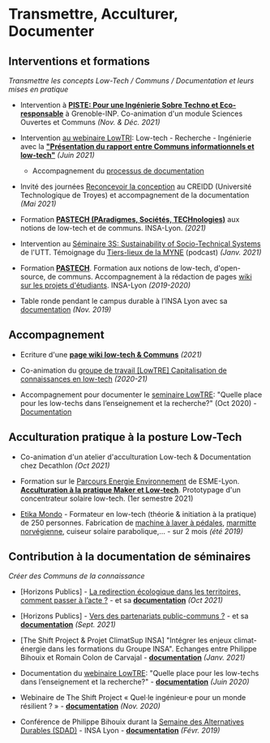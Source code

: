 
# Transmettre, Acculturer, Documenter

## Interventions et formations
*Transmettre les concepts Low-Tech / Communs / Documentation et leurs mises en pratique*

- Intervention à **[PISTE: Pour une Ingénierie Sobre Techno et Eco-responsable](https://ense3.grenoble-inp.fr/fr/formation/piste)** à Grenoble-INP. Co-animation d'un module Sciences Ouvertes et Communs *(Nov. & Déc. 2021)*

- Intervention [au webinaire LowTRI](http://lowtri.utt.fr/): Low-tech - Recherche - Ingénierie avec la **["Présentation du rapport entre Communs informationnels et low-tech"](https://pad.lamyne.org/low-tech_communs_lowtri_290621_presentation#)** *(Juin 2021)*
  - Accompagnement du [processus de documentation](https://pad.lamyne.org/pH0yGBM4Rn26ugOMcfbnGA#)

- Invité des journées [Reconcevoir la conception](https://demo.hedgedoc.org/RXFMpHk1R9W-tovRIxknNg#) au CREIDD (Université Technologique de Troyes) et accompagnement de la documentation *(Mai 2021)*

- Formation **[PASTECH (PAradigmes, Sociétés, TECHnologies)](https://pad.lamyne.org/low-tech_pastech_160321#)** aux notions de low-tech et de communs. INSA-Lyon. *(2021)*

- Intervention au [Séminaire 3S: Sustainability of Socio-Technical Systems](https://recherche.utt.fr/interdisciplinary-research-on-society-technology-environment-interactions-insyte/seminar-3s) de l'UTT. Témoignage du [Tiers-lieux de la MYNE](https://pod.utt.fr/video/1903-e-graine_fablablatelier_leruchercreatif_lamyne_mauderio_benjamintyl_seminaire3s_2021mp4/d5124f26c63dbff0c7d8b7225aff9db7c025525f51ec25673ff2bac9082efa74/) (podcast) *(Janv. 2021)*

- Formation **[PASTECH](https://pad.lamyne.org/pastech_2018_19)**. Formation aux notions de low-tech, d'open-source, de communs. Accompagnement à la rédaction de pages [wiki sur les projets d'étudiants](https://fr.wikiversity.org/wiki/Recherche:Pastech). INSA-Lyon *(2019-2020)*

- Table ronde pendant le campus durable à l’INSA Lyon avec sa [documentation](https://pad.lamyne.org/table-ronde-low-tech-INSA-14-11-19#) *(Nov. 2019)*

## Accompagnement

- Ecriture d'une **[page wiki low-tech & Communs](https://wiki.lescommuns.org/wiki/Low-tech_et_Communs)** *(2021)*

- Co-animation du [groupe de travail [LowTRE] Capitalisation de connaissances en low-tech](https://pad.lescommuns.org/annuaire_pad_LowTRE_06_10#) *(2020-21)*

- Accompagnement pour documenter le [seminaire LowTRE](https://lter.sciencesconf.org/resource/page/id/2): "Quelle place pour les low-techs dans l’enseignement et la recherche?" (Oct 2020) - [Documentation](https://pad.lescommuns.org/annuaire_pad_LowTRE_06_10#)

## Acculturation pratique à la posture Low-Tech
- Co-animation d'un atelier d'acculturation Low-tech & Documentation chez Decathlon *(Oct 2021)*

- Formation sur le [Parcours Energie Environnement](https://www.esme.fr/formation-ingenieur/ingenieur-energie-environnement/) de ESME-Lyon. **[Acculturation à la pratique Maker et Low-tech](https://pad.lamyne.org/esme_lowtech_gare_centrale_sup#)**. Prototypage d'un concentrateur solaire low-tech. (1er semestre 2021)

- [Etika Mondo](https://etikamondo.com/) - Formateur en low-tech (théorie & initiation à la pratique) de 250 personnes. Fabrication de [machine à laver à pédales](https://pad.lamyne.org/PjxgCj5FTn2hVtwWKuhQfA#), [marmitte norvégienne](https://pad.lamyne.org/marmite_norvegienne_tuto), cuiseur solaire parabolique,... - sur 2 mois *(été 2019)*

## Contribution à la documentation de séminaires
*Créer des Communs de la connaissance*

- [Horizons Publics] - [La redirection écologique dans les territoires, comment passer à l’acte ?](https://forms.office.com/Pages/ResponsePage.aspx?id=QFSfjL_WiU6kSJ4-OiJLoyFiKGdNZEZBp6EViwk-yA1UN0owNU1IWFBCQkI4VTZTSEZIT01QNklGUS4u) - et sa [**documentation**](https://pad.lamyne.org/redirection_ecologique_territoires_passeralacte#)
*(Oct 2021)*

- [Horizons Publics] - [Vers des partenariats public-communs ?](https://forms.office.com/Pages/ResponsePage.aspx?id=QFSfjL_WiU6kSJ4-OiJLoyFiKGdNZEZBp6EViwk-yA1UOTdRTEFDS1FYNDE2Q01KWlRFWVNSWkgwVi4u) - et sa
[**documentation**](https://pad.lamyne.org/partenariats_public_communs_280921#)
*(Sept. 2021)*

- [The Shift Project & Projet ClimatSup INSA] "Intégrer les enjeux climat-énergie dans les formations du Groupe INSA". Echanges entre Philippe Bihouix et Romain Colon de Carvajal - [**documentation**](https://pad.lamyne.org/climatSup_webinaire_150121#) *(Janv. 2021)*

- Documentation du [webinaire LowTRE](https://lter.sciencesconf.org/resource/page/id/1): "Quelle place pour les low-techs dans l’enseignement et la recherche?" - [**documentation**](https://pad.lamyne.org/webinaire_low-tech_enseignement_recherche#) *(Juin 2020)*

- Webinaire de The Shift Project « Quel·le ingénieur·e pour un monde résilient ? » - [**documentation**](https://pad.lamyne.org/ingenieur_resilience_insa_shifter_201109#) *(Nov. 2020)*

- Conférence de Philippe Bihouix durant la [Semaine des Alternatives Durables (SDAD)](https://www.insa-lyon.fr/fr/evenement/semaine-alternatives-durables) - INSA Lyon - [**documentation**](https://pad.lamyne.org/dFEtgJUAQE62KojMvwNhGA#) *(Févr. 2019)*
